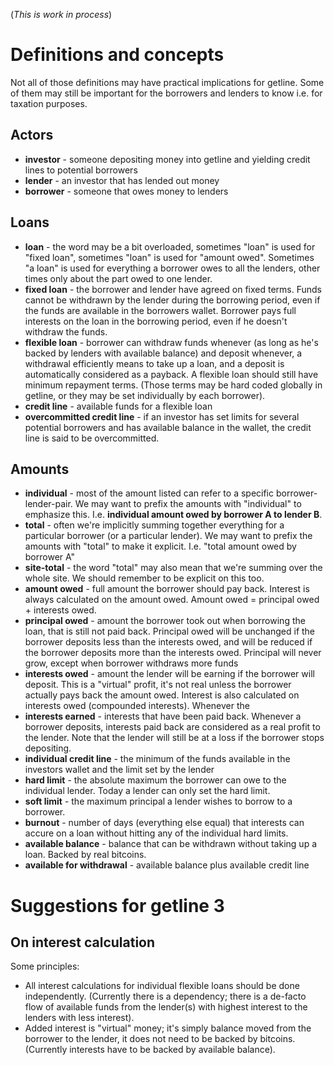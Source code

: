 (*This is work in process*)

# Definitions and concepts

Not all of those definitions may have practical implications for getline.  Some of them may still be important for the borrowers and lenders to know i.e. for taxation purposes.

## Actors
* **investor** - someone depositing money into getline and yielding credit lines to potential borrowers
* **lender** - an investor that has lended out money
* **borrower** - someone that owes money to lenders

## Loans
* **loan** - the word may be a bit overloaded, sometimes "loan" is used for "fixed loan", sometimes "loan" is used for "amount owed".  Sometimes "a loan" is used for everything a borrower owes to all the lenders, other times only about the part owed to one lender.
* **fixed loan** - the borrower and lender have agreed on fixed terms.  Funds cannot be withdrawn by the lender during the borrowing period, even if the funds are available in the borrowers wallet.  Borrower pays full interests on the loan in the borrowing period, even if he doesn't withdraw the funds.
* **flexible loan** - borrower can withdraw funds whenever (as long as he's backed by lenders with available balance) and deposit whenever, a withdrawal efficiently means to take up a loan, and a deposit is automatically considered as a payback.  A flexible loan should still have minimum repayment terms.  (Those terms may be hard coded globally in getline, or they may be set individually by each borrower).
* **credit line** - available funds for a flexible loan
* **overcommitted credit line** - if an investor has set limits for several potential borrowers and has available balance in the wallet, the credit line is said to be overcommitted.

## Amounts
* **individual** - most of the amount listed can refer to a specific borrower-lender-pair.  We may want to prefix the amounts with "individual" to emphasize this.  I.e. **individual amount owed by borrower A to lender B**.
* **total** - often we're implicitly summing together everything for a particular borrower (or a particular lender).  We may want to prefix the amounts with "total" to make it explicit.  I.e. "total amount owed by borrower A"
* **site-total** - the word "total" may also mean that we're summing over the whole site.  We should remember to be explicit on this too.
* **amount owed** - full amount the borrower should pay back.  Interest is always calculated on the amount owed.  Amount owed = principal owed + interests owed.
* **principal owed** - amount the borrower took out when borrowing the loan, that is still not paid back.  Principal owed will be unchanged if the borrower deposits less than the interests owed, and will be reduced if the borrower deposits more than the interests owed.  Principal will never grow, except when borrower withdraws more funds
* **interests owed** - amount the lender will be earning if the borrower will deposit.  This is a "virtual" profit, it's not real unless the borrower actually pays back the amount owed.  Interest is also calculated on interests owed (compounded interests).  Whenever the 
* **interests earned** - interests that have been paid back.  Whenever a borrower deposits, interests paid back are considered as a real profit to the lender.  Note that the lender will still be at a loss if the borrower stops depositing.
* **individual credit line** - the minimum of the funds available in the investors wallet and the limit set by the lender
* **hard limit** - the absolute maximum the borrower can owe to the individual lender.  Today a lender can only set the hard limit.
* **soft limit** - the maximum principal a lender wishes to borrow to a borrower.
* **burnout** - number of days (everything else equal) that interests can accure on a loan without hitting any of the individual hard limits.
* **available balance** - balance that can be withdrawn without taking up a loan.  Backed by real bitcoins.
* **available for withdrawal** - available balance plus available credit line

# Suggestions for getline 3

## On interest calculation

Some principles:

* All interest calculations for individual flexible loans should be done independently.  (Currently there is a dependency; there is a de-facto flow of available funds from the lender(s) with highest interest to the lenders with less interest).
* Added interest is "virtual" money; it's simply balance moved from the borrower to the lender, it does not need to be backed by bitcoins.  (Currently interests have to be backed by available balance).